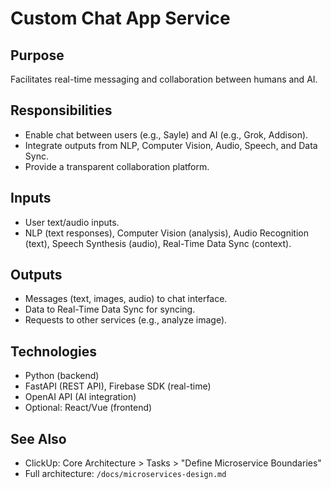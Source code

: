 # Custom Chat App Service
## Purpose
Facilitates real-time messaging and collaboration between humans and AI.

## Responsibilities
- Enable chat between users (e.g., Sayle) and AI (e.g., Grok, Addison).
- Integrate outputs from NLP, Computer Vision, Audio, Speech, and Data Sync.
- Provide a transparent collaboration platform.

## Inputs
- User text/audio inputs.
- NLP (text responses), Computer Vision (analysis), Audio Recognition (text), Speech Synthesis (audio), Real-Time Data Sync (context).

## Outputs
- Messages (text, images, audio) to chat interface.
- Data to Real-Time Data Sync for syncing.
- Requests to other services (e.g., analyze image).

## Technologies
- Python (backend)
- FastAPI (REST API), Firebase SDK (real-time)
- OpenAI API (AI integration)
- Optional: React/Vue (frontend)

## See Also
- ClickUp: Core Architecture > Tasks > "Define Microservice Boundaries"
- Full architecture: `/docs/microservices-design.md`